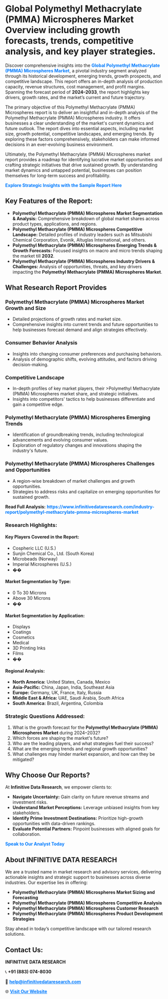<h1>Global Polymethyl Methacrylate (PMMA) Microspheres Market Overview including growth forecasts, trends, competitive analysis, and key player strategies.</h1>
<p>
Discover comprehensive insights into the 
<a href="https://www.infinitivedataresearch.com/industry-report/polymethyl-methacrylate-pmma-microspheres-market" rel="dofollow" style="color: #007BFF; text-decoration: none;"><strong>Global Polymethyl Methacrylate (PMMA) Microspheres Market</strong></a>, a pivotal industry segment analyzed through its historical development, emerging trends, growth prospects, and competitive landscape. This report offers an in-depth analysis of production capacity, revenue structures, cost management, and profit margins. Spanning the forecast period of <strong>2024–2033</strong>, the report highlights key drivers, growth rates, and the market’s current and future trajectory.
</p>
<p>
The primary objective of this Polymethyl Methacrylate (PMMA) Microspheres report is to deliver an insightful and in-depth analysis of the Polymethyl Methacrylate (PMMA) Microspheres industry. It offers businesses a clear understanding of the market's current dynamics and future outlook. The report dives into essential aspects, including market size, growth potential, competitive landscapes, and emerging trends. By exploring these factors comprehensively, stakeholders can make informed decisions in an ever-evolving business environment.
</p>
<p>
Ultimately, the Polymethyl Methacrylate (PMMA) Microspheres market report provides a roadmap for identifying lucrative market opportunities and crafting strategic initiatives that drive sustained growth. By understanding market dynamics and untapped potential, businesses can position themselves for long-term success and profitability.
</p>
<p>
<a href="https://www.infinitivedataresearch.com/request-sample/reportId=108004" style="color: #007BFF; text-decoration: none;"><strong>Explore Strategic Insights with the Sample Report Here</strong></a>
</p>

<h2>Key Features of the Report:</h2>
<ul>
<li><strong>Polymethyl Methacrylate (PMMA) Microspheres Market Segmentation & Analysis:</strong> Comprehensive breakdown of global market shares across product types, applications, and regions.</li>
<li><strong>Polymethyl Methacrylate (PMMA) Microspheres Competitive Landscape:</strong> Detailed profiles of industry leaders such as Mitsubishi Chemical Corporation, Evonik, Altuglas International, and others.</li>
<li><strong>Polymethyl Methacrylate (PMMA) Microspheres Emerging Trends & Growth Forecasts:</strong> Focused insights on macro and micro trends shaping the market till <strong>2032</strong>.</li>
<li><strong>Polymethyl Methacrylate (PMMA) Microspheres Industry Drivers & Challenges:</strong> Analysis of opportunities, threats, and key drivers impacting the <strong>Polymethyl Methacrylate (PMMA) Microspheres Market</strong>.</li>
</ul>

<h2>What Research Report Provides</h2>
<h3>Polymethyl Methacrylate (PMMA) Microspheres Market Growth and Size</h3>
<ul>
<li>Detailed projections of growth rates and market size.</li>
<li>Comprehensive insights into current trends and future opportunities to help businesses forecast demand and align strategies effectively.</li>
</ul>

<h3>Consumer Behavior Analysis</h3>
<ul>
<li>Insights into changing consumer preferences and purchasing behaviors.</li>
<li>Analysis of demographic shifts, evolving attitudes, and factors driving decision-making.</li>
</ul>

<h3>Competitive Landscape</h3>
<ul>
<li>In-depth profiles of key market players, their >Polymethyl Methacrylate (PMMA) Microspheres market share, and strategic initiatives.</li>
<li>Insights into competitors' tactics to help businesses differentiate and gain a competitive edge.</li>
</ul>

<h3>Polymethyl Methacrylate (PMMA) Microspheres Emerging Trends</h3>
<ul>
<li>Identification of groundbreaking trends, including technological advancements and evolving consumer values.</li>
<li>Exploration of regulatory changes and innovations shaping the industry's future.</li>
</ul>

<h3>Polymethyl Methacrylate (PMMA) Microspheres Challenges and Opportunities</h3>
<ul>
<li>A region-wise breakdown of market challenges and growth opportunities.</li>
<li>Strategies to address risks and capitalize on emerging opportunities for sustained growth.</li>
</ul>
<p><strong>Read Full Analysis:</strong> <a href="https://www.infinitivedataresearch.com/industry-report/polymethyl-methacrylate-pmma-microspheres-market" rel="dofollow" style="color: #007BFF; text-decoration: none;"><strong>https://www.infinitivedataresearch.com/industry-report/polymethyl-methacrylate-pmma-microspheres-market</strong></a></p>
<h3>Research Highlights:</h3>
<h4>Key Players Covered in the Report:</h4>
<ul><li>Cospheric LLC (U.S.)</li><li>Sunjin Chemical Co., Ltd. (South Korea)</li><li>Microbeads (Norway)</li><li>Imperial Microspheres (U.S.)</li><li>��</li></ul>
<h4>Market Segmentation by Type:</h4>
<ul><li>0 To 30 Microns</li><li>Above 30 Microns</li><li>��</li></ul>
<h4>Market Segmentation by Application:</h4>
<ul><li>Displays</li><li>Coatings</li><li>Cosmetics</li><li>Medical</li><li>3D Printing Inks</li><li>Films</li><li>��</li></ul>

<h4>Regional Analysis:</h4>
<ul>
<li><strong>North America:</strong> United States, Canada, Mexico</li>
<li><strong>Asia-Pacific:</strong> China, Japan, India, Southeast Asia</li>
<li><strong>Europe:</strong> Germany, UK, France, Italy, Russia</li>
<li><strong>Middle East & Africa:</strong> UAE, Saudi Arabia, South Africa</li>
<li><strong>South America:</strong> Brazil, Argentina, Colombia</li>
</ul>

<h3>Strategic Questions Addressed:</h3>
<ol>
<li>What is the growth forecast for the <strong>Polymethyl Methacrylate (PMMA) Microspheres Market</strong> during 2024–2032?</li>
<li>Which forces are shaping the market's future?</li>
<li>Who are the leading players, and what strategies fuel their success?</li>
<li>What are the emerging trends and regional growth opportunities?</li>
<li>What challenges may hinder market expansion, and how can they be mitigated?</li>
</ol>

<h2>Why Choose Our Reports?</h2>
<p>At <strong>Infinitive Data Research</strong>, we empower clients to:</p>
<ul>
<li><strong>Navigate Uncertainty:</strong> Gain clarity on future revenue streams and investment risks.</li>
<li><strong>Understand Market Perceptions:</strong> Leverage unbiased insights from key stakeholders.</li>
<li><strong>Identify Prime Investment Destinations:</strong> Prioritize high-growth opportunities with data-driven rankings.</li>
<li><strong>Evaluate Potential Partners:</strong> Pinpoint businesses with aligned goals for collaboration.</li>
</ul>
<p><a href="https://www.infinitivedataresearch.com/industry-report/polymethyl-methacrylate-pmma-microspheres-market" rel="dofollow" style="color: #007BFF; text-decoration: none;"><strong>Speak to Our Analyst Today</strong></a></p>

<h2>About INFINITIVE DATA RESEARCH</h2>
<p>We are a trusted name in market research and advisory services, delivering actionable insights and strategic support to businesses across diverse industries. Our expertise lies in offering:</p>
<ul>
<li><strong>Polymethyl Methacrylate (PMMA) Microspheres Market Sizing and Forecasting</strong></li>
<li><strong>Polymethyl Methacrylate (PMMA) Microspheres Competitive Analysis</strong></li>
<li><strong>Polymethyl Methacrylate (PMMA) Microspheres Customer Research</strong></li>
<li><strong>Polymethyl Methacrylate (PMMA) Microspheres Product Development Strategies</strong></li>
</ul>
<p>Stay ahead in today’s competitive landscape with our tailored research solutions.</p>

<h2>Contact Us:</h2>
<p><strong>INFINITIVE DATA RESEARCH</strong></p>
<p>📞 <strong>+91 (883) 074-8030</strong></p>
<p>📧 <strong><a href="mailto:help@infinitivedataresearch.com" style="color: #007BFF;">help@infinitivedataresearch.com</a></strong></p>
<p>🌐 <strong><a href="https://www.infinitivedataresearch.com" rel="dofollow" style="color: #007BFF;">Visit Our Website</a></strong></p>
